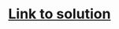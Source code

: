 # [Link to solution](https://github.com/RReiso/theodinproject/tree/main/theodinproject/knight_travails)
